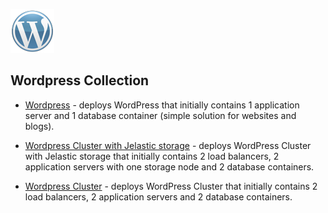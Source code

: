 [![Wordpress](images/wp.png)](../../../wordpress)
## Wordpress Collection

* [Wordpress](wordpress) - deploys WordPress that initially contains 1 application server and 1 database container (simple solution for websites and blogs).

* [Wordpress Cluster with Jelastic storage](wordpress-cluster/storage) - deploys WordPress Cluster with Jelastic storage that initially contains 2 load balancers, 2 application servers with one storage node and 2 database containers.

* [Wordpress Cluster](wordpress-cluster) - deploys WordPress Cluster that initially contains 2 load balancers, 2 application servers and 2 database containers. 
